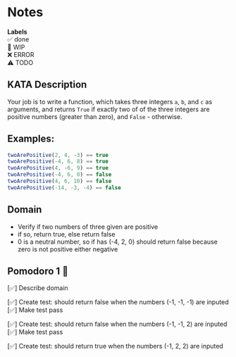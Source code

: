 # Notes

**Labels**  
✅ done  
🚧 WIP  
❌ ERROR  
⚠️ TODO

## KATA Description
Your job is to write a function, which takes three integers `a`, `b`, and `c` as arguments, and returns `True` if exactly two of of the three integers are positive numbers (greater than zero), and `False` - otherwise.

## **Examples:**

```jsx
twoArePositive(2, 4, -3) == true
twoArePositive(-4, 6, 8) == true
twoArePositive(4, -6, 9) == true
twoArePositive(-4, 6, 0) == false
twoArePositive(4, 6, 10) == false
twoArePositive(-14, -3, -4) == false
```

## Domain
- Verify if two numbers of three given are positive
- if so, return true, else return false
- 0 is a neutral number, so if has (-4, 2, 0) should return false because zero is not positive either negative

## Pomodoro 1 🍅

[✅] Describe domain

[✅] Create test: should return false when the numbers (-1, -1, -1) are inputed 
[✅] Make test pass

[✅] Create test: should return false when the numbers (-1, -1, 2) are inputed
[✅] Make test pass

[✅] Create test: should return true when the numbers (-1, 2, 2) are inputed